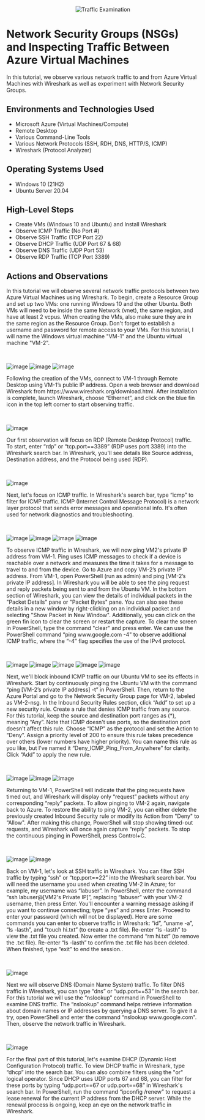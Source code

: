 <p align="center">
<img src="https://i.imgur.com/Ua7udoS.png" alt="Traffic Examination"/>
</p>

<h1>Network Security Groups (NSGs) and Inspecting Traffic Between Azure Virtual Machines</h1>
In this tutorial, we observe various network traffic to and from Azure Virtual Machines with Wireshark as well as experiment with Network Security Groups. <br />


<h2>Environments and Technologies Used</h2>

- Microsoft Azure (Virtual Machines/Compute)
- Remote Desktop
- Various Command-Line Tools
- Various Network Protocols (SSH, RDH, DNS, HTTP/S, ICMP)
- Wireshark (Protocol Analyzer)

<h2>Operating Systems Used </h2>

- Windows 10 (21H2)
- Ubuntu Server 20.04

<h2>High-Level Steps</h2>

- Create VMs (Windows 10 and Ubuntu) and Install Wireshark
- Observe ICMP Traffic (No Port #)
- Observe SSH Traffic (TCP Port 22)
- Observe DHCP Traffic (UDP Port 67 & 68)
- Observe DNS Traffic (UDP Port 53)
- Observe RDP Traffic (TCP Port 3389)

<h2>Actions and Observations</h2>


<p>
In this tutorial we will observe several network traffic protocols between two Azure Virtual Machines using Wireshark. To begin, create a Resource Group and set up two VMs: one running Windows 10 and the other Ubuntu. Both VMs will need to be inside the same Network (vnet), the same region, and have at least 2 vcpus. When creating the VMs, also make sure they are in the same region as the Resource Group. Don't forget to establish a username and password for remote access to your VMs. For this tutorial, I will name the Windows virtual machine "VM-1" and the Ubuntu virtual machine "VM-2".
</p>
<br />

![image](https://github.com/jamstylr/azure-network-protocols/assets/159660523/0c6ea1a5-5499-4df7-bca5-e779208a1e91)
![image](https://github.com/jamstylr/azure-network-protocols/assets/159660523/e56039c4-1838-4218-8a22-8d136cc76e19)
![image](https://github.com/jamstylr/azure-network-protocols/assets/159660523/8f58af73-e252-40c9-989f-3d2cfcea96f6)
<p>
Following the creation of the VMs, connect to VM-1 through Remote Desktop using VM-1’s public IP address. Open a web browser and download Wireshark from https://www.wireshark.org/download.html. After installation is complete, launch Wireshark, choose “Ethernet”, and click on the blue fin icon in the top left corner to start observing traffic.
</p>
<br />

![image](https://github.com/jamstylr/azure-network-protocols/assets/159660523/ccb0974b-af20-4a4c-b009-c9dce7136147)
<p>
Our first observation will focus on RDP (Remote Desktop Protocol) traffic. To start, enter “rdp” or “tcp.port==3389” (RDP uses port 3389) into the Wireshark search bar. In Wireshark, you'll see details like Source address, Destination address, and the Protocol being used (RDP). 
</p>
<br />

![image](https://github.com/jamstylr/azure-network-protocols/assets/159660523/fd105db0-3195-4494-9303-81f77fa6fcaf)
<p>
Next, let's focus on ICMP traffic. In Wireshark's search bar, type “icmp” to filter for ICMP traffic. ICMP (Internet Control Message Protocol) is a network layer protocol that sends error messages and operational info. It's often used for network diagnostics and troubleshooting. 
</p>
<br />

![image](https://github.com/jamstylr/azure-network-protocols/assets/159660523/835ced8d-e8ad-4b67-97bd-04a1792328a3)
![image](https://github.com/jamstylr/azure-network-protocols/assets/159660523/f9951e04-88d5-4e68-bc8f-990699637c75)
![image](https://github.com/jamstylr/azure-network-protocols/assets/159660523/681d364b-6e15-455d-b257-7873bea83ff2)
![image](https://github.com/jamstylr/azure-network-protocols/assets/159660523/89369fa5-c06e-4f24-997b-57ca652984b4)

<p>
To observe ICMP traffic in Wireshark, we will now ping VM2's private IP address from VM-1. Ping uses ICMP messages to check if a device is reachable over a network and measures the time it takes for a message to travel to and from the device. Go to Azure and copy VM-2’s private IP address. From VM-1, open PowerShell (run as admin) and ping [VM-2’s private IP address]. In Wireshark you will be able to see the ping request and reply packets being sent to and from the Ubuntu VM. In the bottom section of Wireshark, you can view the details of individual packets in the "Packet Details" pane or "Packet Bytes" pane. You can also see these details in a new window by right-clicking on an individual packet and selecting "Show Packet in New Window". Additionally, you can click on the green fin icon to clear the screen or restart the capture. To clear the screen in PowerShell, type the command "clear" and press enter. We can use the PowerShell command “ping www.google.com -4" to observe additional ICMP traffic, where the “-4” flag specifies the use of the IPv4 protocol.
</p>
<br />

![image](https://github.com/jamstylr/azure-network-protocols/assets/159660523/5781ae99-d181-401c-8e3c-7c0e0fa799b7)
![image](https://github.com/jamstylr/azure-network-protocols/assets/159660523/01d9a3a6-efd0-4303-b4b0-d911fd7146f6)
![image](https://github.com/jamstylr/azure-network-protocols/assets/159660523/01cea0ed-1215-4c03-a8be-160ea8a01fbe)
![image](https://github.com/jamstylr/azure-network-protocols/assets/159660523/ea54b1f0-ba5b-45ef-8c2e-2514c0703a0f)
![image](https://github.com/jamstylr/azure-network-protocols/assets/159660523/afdf2e5e-850c-49b5-8084-fa0325ba2683)
<p>
Next, we'll block inbound ICMP traffic on our Ubuntu VM to see its effects in Wireshark. Start by continuously pinging the Ubuntu VM with the command “ping [VM-2’s private IP address] -t” in PowerShell. Then, return to the Azure Portal and go to the Network Security Group page for VM-2, labeled as VM-2-nsg. In the Inbound Security Rules section, click “Add” to set up a new security rule. Create a rule that denies ICMP traffic from any source. For this tutorial, keep the source and destination port ranges as (*), meaning “Any”. Note that ICMP doesn't use ports, so the destination port doesn't affect this rule. Choose “ICMP” as the protocol and set the Action to “Deny”. Assign a priority level of 200 to ensure this rule takes precedence over others (lower numbers have higher priority). You can name this rule as you like, but I’ve named it “Deny_ICMP_Ping_From_Anywhere” for clarity. Click “Add” to apply the new rule. 
</p>
<br />

![image](https://github.com/jamstylr/azure-network-protocols/assets/159660523/0877c918-d015-411f-8f64-c8b21f431189)
![image](https://github.com/jamstylr/azure-network-protocols/assets/159660523/3aa6ca63-af9b-4ce2-80e8-7e0759a7b879)
![image](https://github.com/jamstylr/azure-network-protocols/assets/159660523/470dc875-bc43-4918-8235-b5eeef18e9f5)
<p>
Returning to VM-1, PowerShell will indicate that the ping requests have timed out, and Wireshark will display only “request” packets without any corresponding “reply” packets. To allow pinging to VM-2 again, navigate back to Azure. To restore the ability to ping VM-2, you can either delete the previously created Inbound Security rule or modify its Action from "Deny" to “Allow". After making this change, PowerShell will stop showing timed-out requests, and Wireshark will once again capture “reply” packets. To stop the continuous pinging in PowerShell, press Control+C. 
</p>
<br />

![image](https://github.com/jamstylr/azure-network-protocols/assets/159660523/0c52bd35-a9c1-4224-ae3a-1318743515eb)
![image](https://github.com/jamstylr/azure-network-protocols/assets/159660523/71f2d1c9-6139-4443-a573-9029e4201b5e)
<p>
Back on VM-1, let's look at SSH traffic in Wireshark. You can filter SSH traffic by typing “ssh” or “tcp.port==22” into the Wireshark search bar. You will need the username you used when creating VM-2 in Azure; for example, my username was “labuser”. In PowerShell, enter the command “ssh labuser@[VM2's Private IP]”, replacing “labuser” with your VM-2 username, then press Enter. You'll encounter a warning message asking if you want to continue connecting; type “yes” and press Enter. Proceed to enter your password (which will not be displayed). Here are some commands you can enter to observe traffic in Wireshark: “id”, “uname -a”, “ls -lasth”, and “touch hi.txt” (to create a .txt file). Re-enter “ls -lasth” to view the .txt file you created. Now enter the command “rm hi.txt” (to remove the .txt file). Re-enter “ls -lasth” to confirm the .txt file has been deleted. When finished, type “exit” to end the session.. 
</p>
<br />

![image](https://github.com/jamstylr/azure-network-protocols/assets/159660523/117f4806-5d8d-471e-a105-76702309b6e1)
<p>
Next we will observe DNS (Domain Name System) traffic. To filter DNS traffic in Wireshark, you can type “dns” or “udp.port==53” in the search bar. For this tutorial we will use the “nslookup” command in PowerShell to examine DNS traffic. The “nslookup” command helps retrieve information about domain names or IP addresses by querying a DNS server. To give it a try, open PowerShell and enter the command “nslookup www.google.com". Then, observe the network traffic in Wireshark. 
</p>
<br />

![image](https://github.com/jamstylr/azure-network-protocols/assets/159660523/b7c68a12-dea3-44c3-8198-b746b250ceb5)
<p>
For the final part of this tutorial, let's examine DHCP (Dynamic Host Configuration Protocol) traffic. To view DHCP traffic in Wireshark, type “dhcp” into the search bar. You can also combine filters using the "or" logical operator. Since DHCP uses UDP ports 67 and 68, you can filter for these ports by typing “udp.port==67 or udp.port==68” in Wireshark's search bar. In PowerShell, run the command “ipconfig /renew” to request a lease renewal for the current IP address from the DHCP server. While the renewal process is ongoing, keep an eye on the network traffic in Wireshark. 
</p>
<br />
